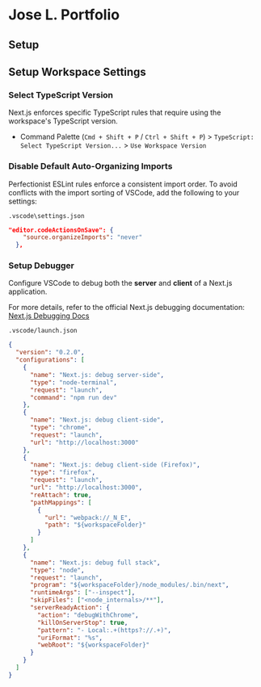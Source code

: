 # Jose L. Portfolio

## Setup

## Setup Workspace Settings

### Select TypeScript Version

Next.js enforces specific TypeScript rules that require using the workspace's TypeScript version.

- Command Palette (`Cmd + Shift + P` / `Ctrl + Shift + P`) > `TypeScript: Select TypeScript Version...` > `Use Workspace Version`

### Disable Default Auto-Organizing Imports

Perfectionist ESLint rules enforce a consistent import order. To avoid conflicts with the import sorting of VSCode, add the following to your settings:

`.vscode\settings.json`

```json
"editor.codeActionsOnSave": {
    "source.organizeImports": "never"
  },
```

### Setup Debugger

Configure VSCode to debug both the **server** and **client** of a Next.js application.

For more details, refer to the official Next.js debugging documentation: [Next.js Debugging Docs](https://nextjs.org/docs/app/building-your-application/configuring/debugging)

`.vscode/launch.json`

```json
{
  "version": "0.2.0",
  "configurations": [
    {
      "name": "Next.js: debug server-side",
      "type": "node-terminal",
      "request": "launch",
      "command": "npm run dev"
    },
    {
      "name": "Next.js: debug client-side",
      "type": "chrome",
      "request": "launch",
      "url": "http://localhost:3000"
    },
    {
      "name": "Next.js: debug client-side (Firefox)",
      "type": "firefox",
      "request": "launch",
      "url": "http://localhost:3000",
      "reAttach": true,
      "pathMappings": [
        {
          "url": "webpack://_N_E",
          "path": "${workspaceFolder}"
        }
      ]
    },
    {
      "name": "Next.js: debug full stack",
      "type": "node",
      "request": "launch",
      "program": "${workspaceFolder}/node_modules/.bin/next",
      "runtimeArgs": ["--inspect"],
      "skipFiles": ["<node_internals>/**"],
      "serverReadyAction": {
        "action": "debugWithChrome",
        "killOnServerStop": true,
        "pattern": "- Local:.+(https?://.+)",
        "uriFormat": "%s",
        "webRoot": "${workspaceFolder}"
      }
    }
  ]
}
```
